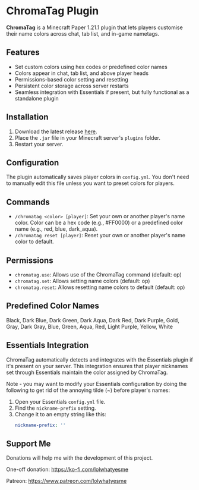 # ChromaTag Plugin

**ChromaTag** is a Minecraft Paper 1.21.1 plugin that lets players customise their name colors across chat, tab list, and in-game nametags.

## Features
- Set custom colors using hex codes or predefined color names
- Colors appear in chat, tab list, and above player heads
- Permissions-based color setting and resetting
- Persistent color storage across server restarts
- Seamless integration with Essentials if present, but fully functional as a standalone plugin

## Installation
1. Download the latest release [here](https://github.com/Jelly-Pudding/ChromaTag/releases/latest).
2. Place the `.jar` file in your Minecraft server's `plugins` folder.
3. Restart your server.

## Configuration
The plugin automatically saves player colors in `config.yml`. You don't need to manually edit this file unless you want to preset colors for players.

## Commands
- `/chromatag <color> [player]`: Set your own or another player's name color. Color can be a hex code (e.g., #FF0000) or a predefined color name (e.g., red, blue, dark_aqua).
- `/chromatag reset [player]`: Reset your own or another player's name color to default.

## Permissions
- `chromatag.use`: Allows use of the ChromaTag command (default: op)
- `chromatag.set`: Allows setting name colors (default: op)
- `chromatag.reset`: Allows resetting name colors to default (default: op)

## Predefined Color Names
Black, Dark Blue, Dark Green, Dark Aqua, Dark Red, Dark Purple, Gold, Gray, Dark Gray, Blue, Green, Aqua, Red, Light Purple, Yellow, White

## Essentials Integration
ChromaTag automatically detects and integrates with the Essentials plugin if it's present on your server. This integration ensures that player nicknames set through Essentials maintain the color assigned by ChromaTag.

Note - you may want to modify your Essentials configuration by doing the following to get rid of the annoying tilde (~) before player's names:

1. Open your Essentials `config.yml` file.
2. Find the `nickname-prefix` setting.
3. Change it to an empty string like this:
   ```yaml
   nickname-prefix: ''
   ```

## Support Me
Donations will help me with the development of this project.

One-off donation: https://ko-fi.com/lolwhatyesme

Patreon: https://www.patreon.com/lolwhatyesme
